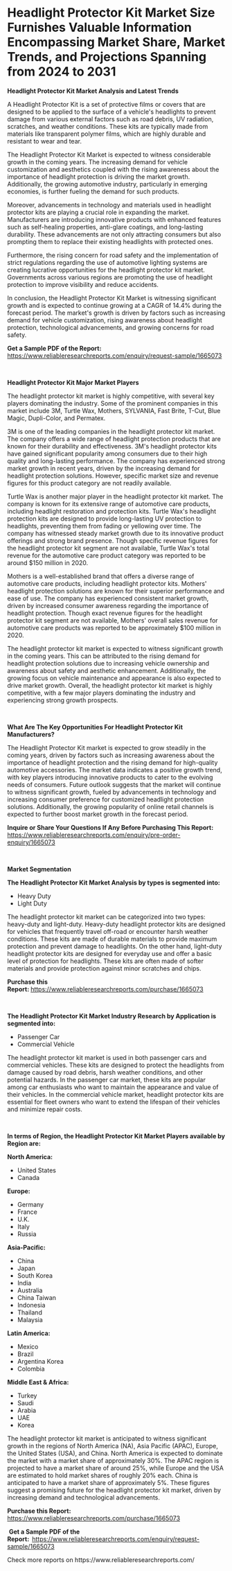 <p><h1>Headlight Protector Kit Market Size Furnishes Valuable Information Encompassing Market Share, Market Trends, and Projections Spanning from 2024 to 2031</h1></p><p><strong>Headlight Protector Kit Market Analysis and Latest Trends</strong></p>
<p><p>A Headlight Protector Kit is a set of protective films or covers that are designed to be applied to the surface of a vehicle's headlights to prevent damage from various external factors such as road debris, UV radiation, scratches, and weather conditions. These kits are typically made from materials like transparent polymer films, which are highly durable and resistant to wear and tear.</p><p>The Headlight Protector Kit Market is expected to witness considerable growth in the coming years. The increasing demand for vehicle customization and aesthetics coupled with the rising awareness about the importance of headlight protection is driving the market growth. Additionally, the growing automotive industry, particularly in emerging economies, is further fueling the demand for such products.</p><p>Moreover, advancements in technology and materials used in headlight protector kits are playing a crucial role in expanding the market. Manufacturers are introducing innovative products with enhanced features such as self-healing properties, anti-glare coatings, and long-lasting durability. These advancements are not only attracting consumers but also prompting them to replace their existing headlights with protected ones.</p><p>Furthermore, the rising concern for road safety and the implementation of strict regulations regarding the use of automotive lighting systems are creating lucrative opportunities for the headlight protector kit market. Governments across various regions are promoting the use of headlight protection to improve visibility and reduce accidents.</p><p>In conclusion, the Headlight Protector Kit Market is witnessing significant growth and is expected to continue growing at a CAGR of 14.4% during the forecast period. The market's growth is driven by factors such as increasing demand for vehicle customization, rising awareness about headlight protection, technological advancements, and growing concerns for road safety.</p></p>
<p><strong>Get a Sample PDF of the Report:&nbsp;</strong> <a href="https://www.reliableresearchreports.com/enquiry/request-sample/1665073">https://www.reliableresearchreports.com/enquiry/request-sample/1665073</a></p>
<p>&nbsp;</p>
<p><strong>Headlight Protector Kit Major Market Players</strong></p>
<p><p>The headlight protector kit market is highly competitive, with several key players dominating the industry. Some of the prominent companies in this market include 3M, Turtle Wax, Mothers, SYLVANIA, Fast Brite, T-Cut, Blue Magic, Dupli-Color, and Permatex.</p><p>3M is one of the leading companies in the headlight protector kit market. The company offers a wide range of headlight protection products that are known for their durability and effectiveness. 3M's headlight protector kits have gained significant popularity among consumers due to their high quality and long-lasting performance. The company has experienced strong market growth in recent years, driven by the increasing demand for headlight protection solutions. However, specific market size and revenue figures for this product category are not readily available.</p><p>Turtle Wax is another major player in the headlight protector kit market. The company is known for its extensive range of automotive care products, including headlight restoration and protection kits. Turtle Wax's headlight protection kits are designed to provide long-lasting UV protection to headlights, preventing them from fading or yellowing over time. The company has witnessed steady market growth due to its innovative product offerings and strong brand presence. Though specific revenue figures for the headlight protector kit segment are not available, Turtle Wax's total revenue for the automotive care product category was reported to be around $150 million in 2020.</p><p>Mothers is a well-established brand that offers a diverse range of automotive care products, including headlight protector kits. Mothers' headlight protection solutions are known for their superior performance and ease of use. The company has experienced consistent market growth, driven by increased consumer awareness regarding the importance of headlight protection. Though exact revenue figures for the headlight protector kit segment are not available, Mothers' overall sales revenue for automotive care products was reported to be approximately $100 million in 2020.</p><p>The headlight protector kit market is expected to witness significant growth in the coming years. This can be attributed to the rising demand for headlight protection solutions due to increasing vehicle ownership and awareness about safety and aesthetic enhancement. Additionally, the growing focus on vehicle maintenance and appearance is also expected to drive market growth. Overall, the headlight protector kit market is highly competitive, with a few major players dominating the industry and experiencing strong growth prospects.</p></p>
<p>&nbsp;</p>
<p><strong>What Are The Key Opportunities For Headlight Protector Kit Manufacturers?</strong></p>
<p><p>The Headlight Protector Kit market is expected to grow steadily in the coming years, driven by factors such as increasing awareness about the importance of headlight protection and the rising demand for high-quality automotive accessories. The market data indicates a positive growth trend, with key players introducing innovative products to cater to the evolving needs of consumers. Future outlook suggests that the market will continue to witness significant growth, fueled by advancements in technology and increasing consumer preference for customized headlight protection solutions. Additionally, the growing popularity of online retail channels is expected to further boost market growth in the forecast period.</p></p>
<p><strong>Inquire or Share Your Questions If Any Before Purchasing This Report:</strong> <a href="https://www.reliableresearchreports.com/enquiry/pre-order-enquiry/1665073">https://www.reliableresearchreports.com/enquiry/pre-order-enquiry/1665073</a></p>
<p>&nbsp;</p>
<p><strong>Market Segmentation</strong></p>
<p><strong>The Headlight Protector Kit Market Analysis by types is segmented into:</strong></p>
<p><ul><li>Heavy Duty</li><li>Light Duty</li></ul></p>
<p><p>The headlight protector kit market can be categorized into two types: heavy-duty and light-duty. Heavy-duty headlight protector kits are designed for vehicles that frequently travel off-road or encounter harsh weather conditions. These kits are made of durable materials to provide maximum protection and prevent damage to headlights. On the other hand, light-duty headlight protector kits are designed for everyday use and offer a basic level of protection for headlights. These kits are often made of softer materials and provide protection against minor scratches and chips.</p></p>
<p><strong>Purchase this Report:&nbsp;</strong><a href="https://www.reliableresearchreports.com/purchase/1665073">https://www.reliableresearchreports.com/purchase/1665073</a></p>
<p>&nbsp;</p>
<p><strong>The Headlight Protector Kit Market Industry Research by Application is segmented into:</strong></p>
<p><ul><li>Passenger Car</li><li>Commercial Vehicle</li></ul></p>
<p><p>The headlight protector kit market is used in both passenger cars and commercial vehicles. These kits are designed to protect the headlights from damage caused by road debris, harsh weather conditions, and other potential hazards. In the passenger car market, these kits are popular among car enthusiasts who want to maintain the appearance and value of their vehicles. In the commercial vehicle market, headlight protector kits are essential for fleet owners who want to extend the lifespan of their vehicles and minimize repair costs.</p></p>
<p>&nbsp;</p>
<p><strong>In terms of Region, the Headlight Protector Kit Market Players available by Region are:</strong></p>
<p>
    <p> <strong> North America: </strong>
        <ul>
            <li>United States</li>
            <li>Canada</li>
        </ul>
        </p> 
    <p> <strong> Europe: </strong>
        <ul>
            <li>Germany</li>
            <li>France</li>
            <li>U.K.</li>
            <li>Italy</li>
            <li>Russia</li>
        </ul>
        </p> 
    <p> <strong> Asia-Pacific: </strong>
        <ul>
            <li>China</li>
            <li>Japan</li>
            <li>South Korea</li>
            <li>India</li>
            <li>Australia</li>
            <li>China Taiwan</li>
            <li>Indonesia</li>
            <li>Thailand</li>
            <li>Malaysia</li>
        </ul>
        </p> 
    <p> <strong> Latin America: </strong>
        <ul>
            <li>Mexico</li>
            <li>Brazil</li>
            <li>Argentina Korea</li>
            <li>Colombia</li>
        </ul>
        </p> 
    <p> <strong> Middle East & Africa: </strong>
        <ul>
            <li>Turkey</li>
            <li>Saudi</li>
            <li>Arabia</li>
            <li>UAE</li>
            <li>Korea</li>
        </ul>
    </p>
    </p>
<p><p>The headlight protector kit market is anticipated to witness significant growth in the regions of North America (NA), Asia Pacific (APAC), Europe, the United States (USA), and China. North America is expected to dominate the market with a market share of approximately 30%. The APAC region is projected to have a market share of around 25%, while Europe and the USA are estimated to hold market shares of roughly 20% each. China is anticipated to have a market share of approximately 5%. These figures suggest a promising future for the headlight protector kit market, driven by increasing demand and technological advancements.</p></p>
<p><strong>Purchase this Report: </strong><a href="https://www.reliableresearchreports.com/purchase/1665073">https://www.reliableresearchreports.com/purchase/1665073</a></p>
<p>&nbsp;<strong>Get a Sample PDF of the Report:&nbsp;&nbsp;</strong><a href="https://www.reliableresearchreports.com/enquiry/request-sample/1665073">https://www.reliableresearchreports.com/enquiry/request-sample/1665073</a></p>
<p><strong></strong></p>
<p>Check more reports on https://www.reliableresearchreports.com/</p>